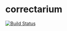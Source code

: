 # correctarium

[![Build Status](https://travis-ci.org/TyrionFront/correctarium.svg?branch=main)](https://travis-ci.org/TyrionFront/correctarium)
